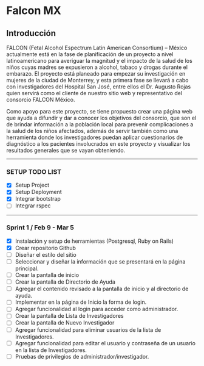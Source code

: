 # Falcon MX

## Introducción 
FALCON (Fetal Alcohol Espectrum Latin American Consortium) – México actualmente está en la fase de planificación de un proyecto a nivel latinoamericano para averiguar la magnitud y el impacto de la salud de los niños cuyas madres se expusieron a alcohol, tabaco y drogas durante el embarazo. El proyecto está planeado para empezar su investigación en mujeres de la ciudad de Monterrey, y esta primera fase se llevará a cabo con investigadores del Hospital San José, entre ellos el Dr. Augusto Rojas quien servirá como el cliente de nuestro sitio web y representativo del consorcio FALCON  México. 

Como apoyo para este proyecto, se tiene propuesto crear una página web que ayuda a difundir y dar a conocer los objetivos del consorcio, que son el de brindar información a la población local para prevenir complicaciones a la salud de los niños afectados, además de servir también como una herramienta donde los investigadores puedan aplicar cuestionarios de diagnóstico a los pacientes involucrados en este proyecto y visualizar los resultados generales que se vayan obteniendo.

---

### SETUP TODO LIST
- [X] Setup Project
- [X] Setup Deployment
- [X] Integrar bootstrap
- [ ] Integrar rspec

---

### Sprint 1 / Feb 9 - Mar 5
- [X] Instalación y setup de herramientas (Postgresql, Ruby on Rails)
- [X] Crear repositorio Github
- [ ] Diseñar el estilo del sitio
- [ ] Seleccionar y diseñar la información que se presentará en la página principal.
- [ ] Crear la pantalla de inicio
- [ ] Crear la pantalla de Directorio de Ayuda
- [ ] Agregar el contenido revisado a la pantalla de inicio y al directorio de ayuda.
- [ ] Implementar en la página de Inicio la forma de login.
- [ ] Agregar funcionalidad al login para acceder como administrador.
- [ ] Crear la pantalla de Lista de Investigadores
- [ ] Crear la pantalla de Nuevo Investigador
- [ ] Agregar funcionalidad para  eliminar usuarios de la lista de Investigadores. 
- [ ] Agregar funcionalidad para editar el usuario y contraseña de un usuario en la lista de Investigadores.
- [ ] Pruebas de privilegios de administrador/investigador.